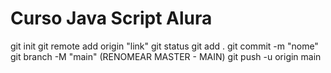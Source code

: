 # Curso Java Script Alura

git init
git remote add origin "link"
git status
git add .
git commit -m "nome"
git branch -M "main" (RENOMEAR MASTER - MAIN)
git push -u origin main 

